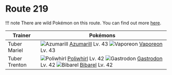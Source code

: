 # Route 219

!!! note
    There are wild Pokémon on this route. You can find out more [here](/wild_pokemon/route_219/).


Trainer                    | Pokémons
---                        | ---
Tuber Mariel               | ![][184]  [Azumarill] Lv. 43  ![][134]  [Vaporeon] Lv. 43
Tuber Trenton              | ![][061]  [Poliwhirl] Lv. 42  ![][423]  [Gastrodon] Lv. 42  ![][400]  [Bibarel] Lv. 42


[061]: https://raw.githubusercontent.com/PokeAPI/sprites/master/sprites/pokemon/61.png "Poliwhirl"
[134]: https://raw.githubusercontent.com/PokeAPI/sprites/master/sprites/pokemon/134.png "Vaporeon"
[184]: https://raw.githubusercontent.com/PokeAPI/sprites/master/sprites/pokemon/184.png "Azumarill"
[400]: https://raw.githubusercontent.com/PokeAPI/sprites/master/sprites/pokemon/400.png "Bibarel"
[423]: https://raw.githubusercontent.com/PokeAPI/sprites/master/sprites/pokemon/423.png "Gastrodon"
[Poliwhirl]: /pokemon_changes/061/
[Vaporeon]: /pokemon_changes/134/
[Azumarill]: /pokemon_changes/184/
[Bibarel]: /pokemon_changes/400/
[Gastrodon]: /pokemon_changes/423/
